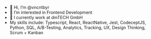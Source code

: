- 👋 Hi, I’m @vncntbyr
- 👀 I’m interested in Frontend Development
- 🌱 I currently work at dmTECH GmbH
- My skills include: Typescript, React, ReactNative, Jest, CodeceptJS, Python, SQL, A/B-Testing, Analytics, Tracking, UX, Design Thinking, Scrum + Kanban

<!---
vncntbyr/vncntbyr is a ✨ special ✨ repository because its `README.md` (this file) appears on your GitHub profile.
You can click the Preview link to take a look at your changes.
--->
